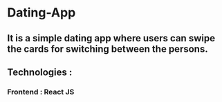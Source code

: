 # Dating-App

## It is a simple dating app where users can swipe the cards for switching between the persons.

## Technologies :

### Frontend : React JS
